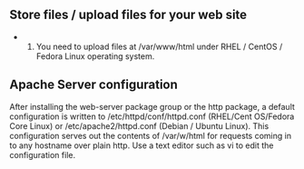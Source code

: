 ##  Store files / upload files for your web site

* 1) You need to upload files at /var/www/html under RHEL / CentOS / Fedora Linux operating system.


## Apache Server configuration

After installing the web-server package group or the http package, a default configuration is written to /etc/httpd/conf/httpd.conf (RHEL/Cent OS/Fedora Core Linux) or /etc/apache2/httpd.conf (Debian / Ubuntu Linux). This configuration serves out the contents of /var/w/html for requests coming in to any hostname over plain http. Use a text editor such as vi to edit the configuration file.
